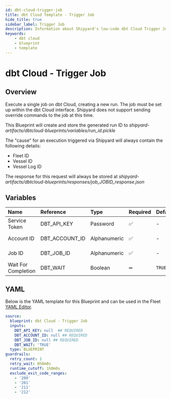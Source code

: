 ```yaml
---
id: dbt-cloud-trigger-job
title: dbt Cloud Template - Trigger Job
hide_title: true
sidebar_label: Trigger Job
description: Information about Shipyard's low-code dbt Cloud Trigger Job blueprint. Execute an existing job in the dbt Cloud interface. 
keywords:
    - dbt cloud
    - blueprint
    - template
---
```


# dbt Cloud - Trigger Job

## Overview
Execute a single job on dbt Cloud, creating a new run. The job must be set up within the dbt Cloud interface. Shipyard does not support sending override commands to the job at this time.

This Blueprint will create and store the generated run ID to _shipyard-artifacts/dbtcloud-blueprints/variables/run_id.pickle_

The "cause" for an execution triggered via Shipyard will always contain the following details:
- Fleet ID
- Vessel ID
- Vessel Log ID


The response for this request will always be stored at _shipyard-artifacts/dbtcloud-blueprints/responses/job_JOBID_response.json_


## Variables

| Name | Reference | Type | Required | Default | Options | Description |
|:-----|:----------|:-----|:---------|:--------|:--------|:------------|
| Service Token | DBT_API_KEY  | Password |:white_check_mark: | - | - | Your unique service token for dbt Cloud. Instructions for how to get this token can be found in the authorization documentation. |
| Account ID | DBT_ACCOUNT_ID  | Alphanumeric |:white_check_mark: | - | - | Your unique Account ID, found in the URL of dbt Cloud. https://cloud.getdbt.com/#/accounts/ACCOUNT_ID/projects/PROJECT_ID/dashboard/ |
| Job ID | DBT_JOB_ID  | Alphanumeric |:white_check_mark: | - | - | The ID of a specific job you want to run, found in the URL of dbt Cloud. https://cloud.getdbt.com/#/accounts/ACCOUNT_ID/projects/PROJECT_ID/jobs/JOB_ID/ |
| Wait For Completion | DBT_WAIT  | Boolean |:heavy_minus_sign: | `TRUE` | - | Enable if you want the vessel to wait until the sync job is successfully completed. Otherwise, the vessel will only initiate the sync job without waiting |


## YAML
Below is the YAML template for this Blueprint and can be used in the Fleet [YAML Editor](../../reference/fleets/yaml-editor.md).
```yaml
source:
  blueprint: dbt Cloud - Trigger Job
  inputs:
    DBT_API_KEY: null  ## REQUIRED
    DBT_ACCOUNT_ID: null ## REQUIRED
    DBT_JOB_ID: null ## REQUIRED
    DBT_WAIT: 'TRUE'
  type: BLUEPRINT
guardrails:
  retry_count: 1
  retry_wait: 0h0m0s
  runtime_cutoff: 1h0m0s
  exclude_exit_code_ranges:
    - '200'
    - '201'
    - '211'
    - '212'

```
